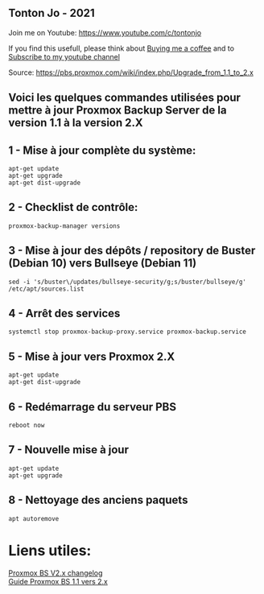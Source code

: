 ## Tonton Jo - 2021
Join me on Youtube: https://www.youtube.com/c/tontonjo

If you find this usefull, please think about [Buying me a coffee](https://www.buymeacoffee.com/tontonjo)
and to [Subscribe to my youtube channel](http://youtube.com/channel/UCnED3K6K5FDUp-x_8rwpsZw?sub_confirmation=1)

Source: https://pbs.proxmox.com/wiki/index.php/Upgrade_from_1.1_to_2.x  

## Voici les quelques commandes utilisées pour mettre à jour Proxmox Backup Server de la version 1.1 à la version 2.X

## 1 - Mise à jour complète du système:  
```shell
apt-get update
apt-get upgrade
apt-get dist-upgrade
```  
## 2 - Checklist de contrôle:  
```shell
proxmox-backup-manager versions
```  
## 3 - Mise à jour des dépôts / repository de Buster (Debian 10) vers Bullseye (Debian 11)  
```shell
sed -i 's/buster\/updates/bullseye-security/g;s/buster/bullseye/g' /etc/apt/sources.list
```  
## 4 - Arrêt des services
```shell
systemctl stop proxmox-backup-proxy.service proxmox-backup.service
```  
## 5 - Mise à jour vers Proxmox 2.X
```shell
apt-get update
apt-get dist-upgrade
```  
## 6 - Redémarrage du serveur PBS
```shell  
reboot now
```  
## 7 - Nouvelle mise à jour
```shell  
apt-get update
apt-get upgrade
```  
## 8 - Nettoyage des anciens paquets
```shell  
apt autoremove
```  

# Liens utiles:
[Proxmox BS V2.x changelog](https://forum.proxmox.com/threads/proxmox-backup-server-2-0-released.92509/)  
[Guide Proxmox BS 1.1 vers 2.x](https://pbs.proxmox.com/wiki/index.php/Upgrade_from_1.1_to_2.x)  
